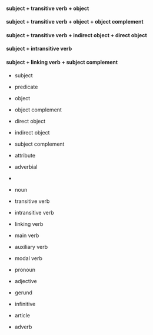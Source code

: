 #### subject + transitive verb + object
#### subject + transitive verb + object + object complement
#### subject + transitive verb + indirect object + direct object
#### subject + intransitive verb
#### subject + linking verb + subject complement




- subject 
- predicate
- object
- object complement
- direct object
- indirect object
- subject complement
- attribute
- adverbial 

-

- noun
- transitive verb
- intransitive verb
- linking verb
- main verb
- auxiliary verb
- modal verb
- pronoun
- adjective
- gerund
- infinitive
- article
- adverb



